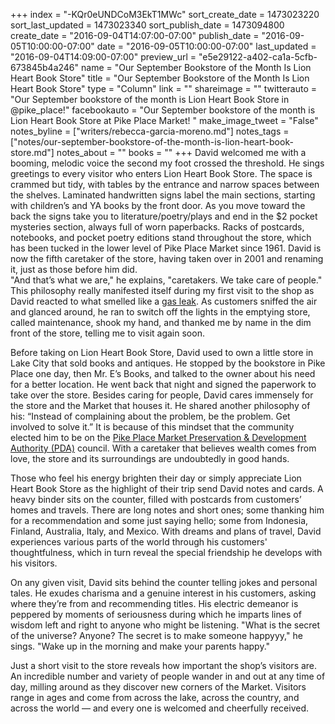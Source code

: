 +++
index = "-KQr0eUNDCoM3EkT1MWc"
sort_create_date = 1473023220
sort_last_updated = 1473023340
sort_publish_date = 1473094800
create_date = "2016-09-04T14:07:00-07:00"
publish_date = "2016-09-05T10:00:00-07:00"
date = "2016-09-05T10:00:00-07:00"
last_updated = "2016-09-04T14:09:00-07:00"
preview_url = "e5e29122-a402-ca1a-5cfb-673845b4a246"
name = "Our September Bookstore of the Month Is Lion Heart Book Store"
title = "Our September Bookstore of the Month Is Lion Heart Book Store"
type = "Column"
link = ""
shareimage = ""
twitterauto = "Our September bookstore of the month is Lion Heart Book Store in @pike_place!"
facebookauto = "Our September bookstore of the month is Lion Heart Book Store at Pike Place Market! "
make_image_tweet = "False"
notes_byline = ["writers/rebecca-garcia-moreno.md"]
notes_tags = ["notes/our-september-bookstore-of-the-month-is-lion-heart-book-store.md"]
notes_about = ""
books = ""
+++
David welcomed me with a booming, melodic voice the second my foot crossed the threshold. He sings greetings to every visitor who enters Lion Heart Book Store. The space is crammed but tidy, with tables by the entrance and narrow spaces between the shelves. Laminated handwritten signs label the main sections, starting with children’s and YA books by the front door. As you move toward the back the signs take you to literature/poetry/plays and end in the $2 pocket mysteries section, always full of worn paperbacks. Racks of postcards, notebooks, and pocket poetry editions stand throughout the store, which has been tucked in the lower level of Pike Place Market since 1961. David is now the fifth caretaker of the store, having taken over in 2001 and renaming it, just as those before him did.  
"And that’s what we are," he explains, "caretakers. We take care of people." This philosophy really manifested itself during my first visit to the shop as David reacted to what smelled like a [gas leak](https://twitter.com/pike_place/status/752960601459138560). As customers sniffed the air and glanced around, he ran to switch off the lights in the emptying store, called maintenance, shook my hand, and thanked me by name in the dim front of the store, telling me to visit again soon.

Before taking on Lion Heart Book Store, David used to own a little store in Lake City that sold books and antiques. He stopped by the bookstore in Pike Place one day, then Mr. E’s Books, and talked to the owner about his need for a better location. He went back that night and signed the paperwork to take over the store. Besides caring for people, David cares immensely for the store and the Market that houses it. He shared another philosophy of his: “Instead of complaining about the problem, be the problem. Get involved to solve it.” It is because of this mindset that the community elected him to be on the [Pike Place Market Preservation & Development Authority (PDA)](http://pikeplacemarket.org/council-members) council. With a caretaker that believes wealth comes from love, the store and its surroundings are undoubtedly in good hands.

Those who feel his energy brighten their day or simply appreciate Lion Heart Book Store as the highlight of their trip send David notes and cards. A heavy binder sits on the counter, filled with postcards from customers’ homes and travels. There are long notes and short ones; some thanking him for a recommendation and some just saying hello; some from Indonesia, Finland, Australia, Italy, and Mexico. With dreams and plans of travel, David experiences various parts of the world through his customers' thoughtfulness, which in turn reveal the special friendship he develops with his visitors.

On any given visit, David sits behind the counter telling jokes and personal tales. He exudes charisma and a genuine interest in his customers, asking where they’re from and recommending titles. His electric demeanor is peppered by moments of seriousness during which he imparts lines of wisdom left and right to anyone who might be listening. 
"What is the secret of the universe? Anyone? The secret is to make someone happyyy," he sings. "Wake up in the morning and make your parents happy."

Just a short visit to the store reveals how important the shop’s visitors are. An incredible number and variety of people wander in and out at any time of day, milling around as they discover new corners of the Market. Visitors range in ages and come from across the lake, across the country, and across the world — and every one is welcomed and cheerfully received. 